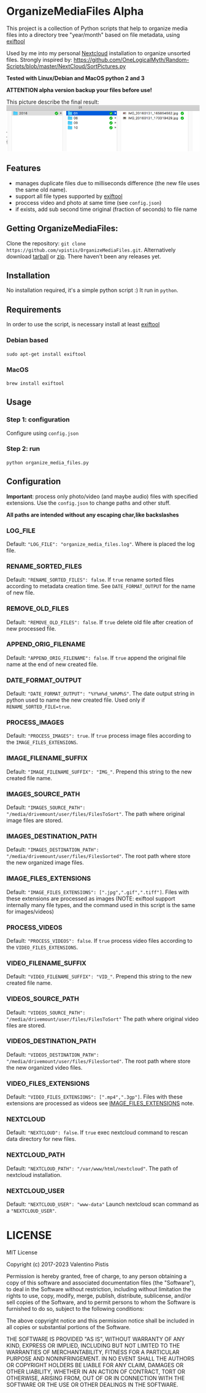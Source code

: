 # OrganizeMediaFiles Alpha

This project is a collection of Python scripts that help to organize media
files into a directory tree "year/month" based on file metadata, using [exiftool](https://exiftool.org/)

Used by me into my personal [Nextcloud](https://www.nextcloud.com) installation to organize unsorted files.
Strongly inspired by: https://github.com/OneLogicalMyth/Random-Scripts/blob/master/NextCloud/SortPictures.py

**Tested with Linux/Debian and MacOS python 2 and 3**

**ATTENTION alpha version backup your files before use!**

This picture describe the final result:
![final result](final_result.png)

## Features

+ manages duplicate files due to milliseconds difference (the new file uses the same old name).
+ support all file types supported by [exiftool](https://exiftool.org/)
+ proccess video and photo at same time (see `config.json`)
+ if exists, add sub second time original (fraction of seconds) to file name

## Getting OrganizeMediaFiles:

Clone the repository: `git clone https://github.com/vpistis/OrganizeMediaFiles.git`.
Alternatively download [tarball](https://github.com/vpistis/OrganizeMediaFiles/tarball/master)
or [zip](https://github.com/vpistis/OrganizeMediaFiles/archive/master.zip). There haven't been any releases yet.

## Installation

No installation required, it's a simple python script :) It run in `python`.

## Requirements

In order to use the script, is necessary install at least [exiftool](https://exiftool.org/)

### Debian based

`sudo apt-get install exiftool`

### MacOS

`brew install exiftool`

## Usage

### Step 1: configuration

Configure using `config.json`

### Step 2: run

`python organize_media_files.py`

## Configuration

**Important**: process only photo/video (and maybe audio) files with specified extensions.
Use the `config.json` to change paths and other stuff.

**All paths are intended without any escaping char,like backslashes**

### LOG_FILE

Default: `"LOG_FILE": "organize_media_files.log"`.
Where is placed the log file.

### RENAME_SORTED_FILES

Default: `"RENAME_SORTED_FILES": false`.
If `true` rename sorted files according to metadata creation time.
See `DATE_FORMAT_OUTPUT` for the name of new file.

### REMOVE_OLD_FILES

Default: `"REMOVE_OLD_FILES": false`.
If `true` delete old file after creation of new processed file.

### APPEND_ORIG_FILENAME

Default: `"APPEND_ORIG_FILENAME": false`.
If `true` append the original file name at the end of new created file.

### DATE_FORMAT_OUTPUT

Default: `"DATE_FORMAT_OUTPUT": "%Y%m%d_%H%M%S"`.
The date output string in python used to name the new created file.
Used only if `RENAME_SORTED_FILE=true`.

### PROCESS_IMAGES

Default: `"PROCESS_IMAGES": true`.
If `true` process image files according to the `IMAGE_FILES_EXTENSIONS`.

### IMAGE_FILENAME_SUFFIX

Default: `"IMAGE_FILENAME_SUFFIX": "IMG_"`.
Prepend this string to the new created file name.

### IMAGES_SOURCE_PATH

Default: `"IMAGES_SOURCE_PATH": "/media/drivemount/user/files/FilesToSort"`.
The path where original image files are stored.

### IMAGES_DESTINATION_PATH

Default: `"IMAGES_DESTINATION_PATH": "/media/drivemount/user/files/FilesSorted"`.
The root path where store the new organized image files.

### IMAGE_FILES_EXTENSIONS

Default: `"IMAGE_FILES_EXTENSIONS": [".jpg",".gif",".tiff"]`.
Files with these extensions are processed as images (NOTE: exiftool support internally many file types, and the command
used in this script is the same for images/videos)

### PROCESS_VIDEOS

Default: `"PROCESS_VIDEOS": false`.
If `true` process video files according to the `VIDEO_FILES_EXTENSIONS`.

### VIDEO_FILENAME_SUFFIX

Default: `"VIDEO_FILENAME_SUFFIX": "VID_"`.
Prepend this string to the new created file name.

### VIDEOS_SOURCE_PATH

Default: `"VIDEOS_SOURCE_PATH": "/media/drivemount/user/files/FilesToSort"`
The path where original video files are stored.

### VIDEOS_DESTINATION_PATH

Default: `"VIDEOS_DESTINATION_PATH": "/media/drivemount/user/files/FilesSorted"`.
The root path where store the new organized video files.

### VIDEO_FILES_EXTENSIONS

Default: `"VIDEO_FILES_EXTENSIONS": [".mp4",".3gp"]`.
Files with these extensions are processed as videos see [IMAGE_FILES_EXTENSIONS](#image_files_extensions) note.

### NEXTCLOUD

Default: `"NEXTCLOUD": false`.
If `true` exec nextcloud command to rescan data directory for new files.

### NEXTCLOUD_PATH

Default: `"NEXTCLOUD_PATH": "/var/www/html/nextcloud"`.
The path of nextcloud installation.

### NEXTCLOUD_USER

Default: `"NEXTCLOUD_USER": "www-data"`
Launch nextcloud scan command as a `"NEXTCLOUD_USER"`.

# LICENSE

MIT License

Copyright (c) 2017-2023 Valentino Pistis

Permission is hereby granted, free of charge, to any person obtaining a copy
of this software and associated documentation files (the "Software"), to deal
in the Software without restriction, including without limitation the rights
to use, copy, modify, merge, publish, distribute, sublicense, and/or sell
copies of the Software, and to permit persons to whom the Software is
furnished to do so, subject to the following conditions:

The above copyright notice and this permission notice shall be included in all
copies or substantial portions of the Software.

THE SOFTWARE IS PROVIDED "AS IS", WITHOUT WARRANTY OF ANY KIND, EXPRESS OR
IMPLIED, INCLUDING BUT NOT LIMITED TO THE WARRANTIES OF MERCHANTABILITY,
FITNESS FOR A PARTICULAR PURPOSE AND NONINFRINGEMENT. IN NO EVENT SHALL THE
AUTHORS OR COPYRIGHT HOLDERS BE LIABLE FOR ANY CLAIM, DAMAGES OR OTHER
LIABILITY, WHETHER IN AN ACTION OF CONTRACT, TORT OR OTHERWISE, ARISING FROM,
OUT OF OR IN CONNECTION WITH THE SOFTWARE OR THE USE OR OTHER DEALINGS IN THE
SOFTWARE.
